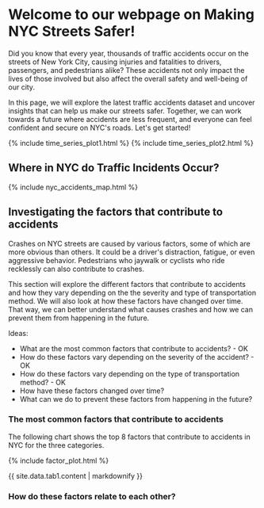 <script src="https://cdn.jsdelivr.net/npm/marked/marked.min.js"></script>


# Welcome to our webpage on Making NYC Streets Safer!

Did you know that every year, thousands of traffic accidents occur on the streets of New York City, causing injuries and fatalities to drivers, passengers, and pedestrians alike? These accidents not only impact the lives of those involved but also affect the overall safety and well-being of our city.

In this page, we will explore the latest traffic accidents dataset and uncover insights that can help us make our streets safer. Together, we can work towards a future where accidents are less frequent, and everyone can feel confident and secure on NYC's roads. Let's get started!

{% include time_series_plot1.html %}
{% include time_series_plot2.html %}

## Where in NYC do Traffic Incidents Occur?

{% include nyc_accidents_map.html %}




## Investigating the factors that contribute to accidents

Crashes on NYC streets are caused by various factors, some of which are more obvious than others. It could be a driver's distraction, fatigue, or even aggressive behavior. Pedestrians who jaywalk or cyclists who ride recklessly can also contribute to crashes.

This section will explore the different factors that contribute to accidents and how they vary depending on the the severity and type of transportation method. We will also look at how these factors have changed over time. That way, we can better understand what causes crashes and how we can prevent them from happening in the future.


Ideas:
- What are the most common factors that contribute to accidents? - OK
- How do these factors vary depending on the severity of the accident? - OK
- How do these factors vary depending on the type of transportation method? - OK
- How have these factors changed over time?
- What can we do to prevent these factors from happening in the future?

### The most common factors that contribute to accidents

The following chart shows the top 8 factors that contribute to accidents in NYC for the three categories.

{% include factor_plot.html %}

<div id="tab-content">
  <!-- Content for the tabs will be added here -->
  {{ site.data.tab1.content | markdownify }}
</div>





### How do these factors relate to each other?
